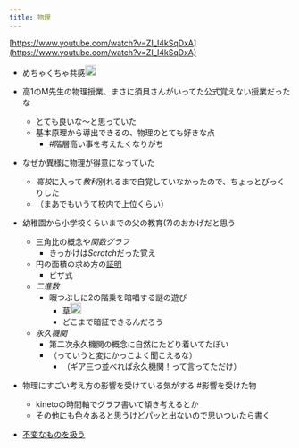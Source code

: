 ```yaml
---
title: 物理
---
```


[https://www.youtube.com/watch?v=ZI_I4kSqDxA](https://www.youtube.com/watch?v=ZI_I4kSqDxA)

* めちゃくちゃ共感<img src='https://scrapbox.io/api/pages/blu3mo-public/blu3mo/icon' alt='blu3mo.icon' height="19.5"/>

* 高1のM先生の物理授業、まさに須貝さんがいってた公式覚えない授業だったな
  
  * とても良いな〜と思っていた
  * 基本原理から導出できるの、物理のとても好きな点
    * \#階層高い事を考えたくなりがち
* なぜか異様に物理が得意になっていた
  
  * *高校*に入って*教科*別れるまで自覚していなかったので、ちょっとびっくりした
  * （まあでもいうて校内で上位くらい）
* 幼稚園から小学校くらいまでの父の教育(?)のおかげだと思う
  
  * 三角比の概念や*関数グラフ*
    * きっかけは*Scratch*だった覚え
  * 円の面積の求め方の[証明](%E8%A8%BC%E6%98%8E.md)
    * ピザ式
  * *二進数*
    * 暇つぶしに2の階乗を暗唱する謎の遊び
      * 草<img src='https://scrapbox.io/api/pages/blu3mo-public/takker/icon' alt='takker.icon' height="19.5"/>
      * どこまで暗証できるんだろう
  * *永久機関*
    * 第二次永久機関の概念に自然にたどり着いてたぽい
    * （っていうと変にかっこよく聞こえるな）
      * （ギア三つ並べれば永久機関！って言ってただけ）
* 物理にすごい考え方の影響を受けている気がする #影響を受けた物
  
  * kinetoの時間軸でグラフ書いて傾き考えるとか
  * その他にも色々あると思うけどパッと出ないので思いついたら書く
* [不変なものを扱う](%E4%B8%8D%E5%A4%89%E3%81%AA%E3%82%82%E3%81%AE%E3%82%92%E6%89%B1%E3%81%86.md)

